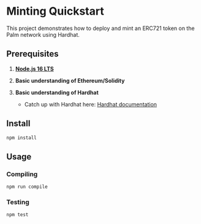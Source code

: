 # Minting Quickstart

This project demonstrates how to deploy and mint an ERC721 token on the Palm network using Hardhat.

## Prerequisites

1. **[Node.js 16 LTS](https://nodejs.org/en/download/)**

2. **Basic understanding of Ethereum/Solidity**

3. **Basic understanding of Hardhat**

   - Catch up with Hardhat here: [Hardhat documentation](https://hardhat.org/getting-started/)

## Install

```bash
npm install
```

## Usage

### Compiling

```shell
npm run compile
```

### Testing

```shell
npm test
```

